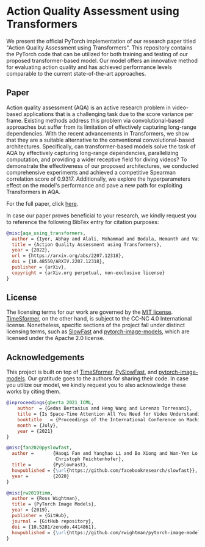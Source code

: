 # Action Quality Assessment using Transformers

We present the official PyTorch implementation of our research paper titled "Action Quality Assessment using Transformers". This repository contains the PyTorch code that can be utilized for both training and testing of our proposed transformer-based model. Our model offers an innovative method for evaluating action quality and has achieved performance levels comparable to the current state-of-the-art approaches.

## Paper
Action quality assessment (AQA) is an active research problem in video-based applications that is a challenging task due to the score variance per frame. Existing methods address this problem via convolutional-based approaches but suffer from its limitation of effectively capturing long-range dependencies. With the recent advancements in Transformers, we show that they are a suitable alternative to the conventional convolutional-based architectures. Specifically, can transformer-based models solve the task of AQA by effectively capturing long-range dependencies, parallelizing computation, and providing a wider receptive field for diving videos? To demonstrate the effectiveness of our proposed architectures, we conducted comprehensive experiments and achieved a competitive Spearman correlation score of 0.9317. Additionally, we explore the hyperparameters effect on the model's performance and pave a new path for exploiting Transformers in AQA.

For the full paper, click [here](https://arxiv.org/abs/2207.12318).

In case our paper proves beneficial to your research, we kindly request you to reference the following BibTex entry for citation purposes:

```BibTex
@misc{aqa_using_transformers,
  author = {Iyer, Abhay and Alali, Mohammad and Bodala, Hemanth and Vaidya, Sunit},
  title = {Action Quality Assessment using Transformers},
  year = {2022},
  url = {https://arxiv.org/abs/2207.12318},
  doi = {10.48550/ARXIV.2207.12318},
  publisher = {arXiv},
  copyright = {arXiv.org perpetual, non-exclusive license}
}

```

## License
The licensing terms for our work are governed by the [MIT license](LICENSE). [TimeSformer](https://github.com/facebookresearch/TimeSformer), on the other hand, is subject to the CC-NC 4.0 International license. Nonetheless, specific sections of the project fall under distinct licensing terms, such as [SlowFast](https://github.com/facebookresearch/SlowFast) and [pytorch-image-models](https://github.com/rwightman/pytorch-image-models), which are licensed under the Apache 2.0 license.

## Acknowledgements
This project is built on top of [TimeSformer](https://github.com/facebookresearch/TimeSformer), [PySlowFast](https://github.com/facebookresearch/SlowFast), and [pytorch-image-models](https://github.com/rwightman/pytorch-image-models). Our gratitude goes to the authors for sharing their code. In case you utilize our model, we kindly request you to also acknowledge these works by citing them.

```BibTex
@inproceedings{gberta_2021_ICML,
    author  = {Gedas Bertasius and Heng Wang and Lorenzo Torresani},
    title = {Is Space-Time Attention All You Need for Video Understanding?},
    booktitle   = {Proceedings of the International Conference on Machine Learning (ICML)}, 
    month = {July},
    year = {2021}
}
```

```BibTeX
@misc{fan2020pyslowfast,
  author =       {Haoqi Fan and Yanghao Li and Bo Xiong and Wan-Yen Lo and
                  Christoph Feichtenhofer},
  title =        {PySlowFast},
  howpublished = {\url{https://github.com/facebookresearch/slowfast}},
  year =         {2020}
}
```

```BibTeX
@misc{rw2019timm,
  author = {Ross Wightman},
  title = {PyTorch Image Models},
  year = {2019},
  publisher = {GitHub},
  journal = {GitHub repository},
  doi = {10.5281/zenodo.4414861},
  howpublished = {\url{https://github.com/rwightman/pytorch-image-models}}
}
```
